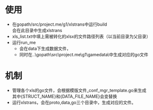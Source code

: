 # 使用
* 在gopath/src/project.me/g1/xlstrans中运行build<br />
  会在此目录中生成xlstrans
* xls_list.txt中填上需被转化的xlsx的文件路径列表（以当前目录为父目录）
* 运行run_me
  * 会在data下生成数据文件，
  * 同时在..\gopath\src\project.me\g1\gamedata\中生成对应的go文件

# 机制
* 管理各个xls的go文件，会根据模版文件_conf_mgr_template.go来生成<br />
  其中{STRUCT_NAME}和{DATA_FILE_NAME}会变替换
* 运行xlstrans，会在proto,data,go三个目录中，生成对应的文件。
